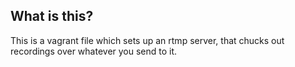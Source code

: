 ## What is this?

This is a vagrant file which sets up an rtmp server, that chucks out recordings over whatever you send to it.
